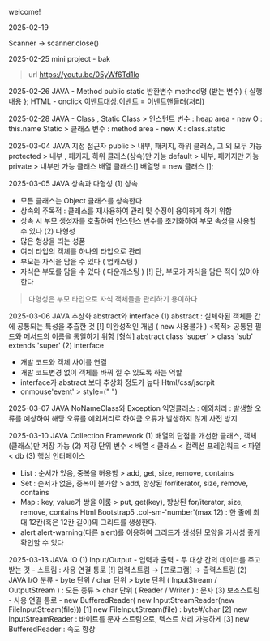welcome!


2025-02-19

Scanner 
->
scanner.close()

2025-02-25 
 mini project - bak
>url https://youtu.be/05yWf6Td1lo

2025-02-26
 JAVA - Method
  public static 반환변수 method명 (받는 변수) { 실행 내용 };
 HTML - onclick
  이벤트대상.이벤트 = 이벤트핸들러(처리)

2025-02-28
 JAVA - Class , Static
  Class  > 인스턴트 변수 : heap area - new O : this.name
  Static > 클래스 변수 : method area - new X : class.static

 2025-03-04
  JAVA 지정 접근자
   public    > 내부, 패키지, 하위 클래스, 그 외 모두 가능
   protected > 내부 , 패키지, 하위 클래스(상속)만 가능
   default   > 내부, 패키지만 가능
   private   > 내부만 가능
  클래스 배열
   클래스[] 배열명 = new 클래스 [];

2025-03-05
 JAVA 상속과 다형성
  (1) 상속
   - 모든 클래스는 Object 클래스를 상속한다
   - 상속의 주목적 : 클래스를 재사용하여 관리 및 수정이 용이하게 하기 위함
   - 상속 시 부모 생성자를 호출하여 인스턴스 변수를 초기화하여 부모 속성을 사용할 수 있다
  (2) 다형성
   - 많은 형상을 띄는 성품
   - 여러 타입의 객체를 하나의 타입으로 관리
   - 부모는 자식을 담을 수 있다 ( 업캐스팅 )
   - 자식은 부모를 담을 수 있다 ( 다운캐스팅 )
     [!] 단, 부모가 자식을 담은 적이 있어야 한다
   > 다형성은 부모 타입으로 자식 객체들을 관리하기 용이하다
 
2025-03-06
 JAVA 추상화 abstract와 interface
  (1) abstract
   : 실체화된 객체들 간에 공통되는 특성을 추출한 것
    [!] 미완성적인 개념 ( new 사용불가 )
    <목적>
     공통된 필드와 메서드의 이름을 통일하기 위함
   [형식] abstract class 'super' > class 'sub' extends 'super'
  (2) interface
   - 개발 코드와 객체 사이를 연결
   - 개발 코드변경 없이 객체를 바꿔 낄 수 있도록 하는 역할
   - interface가 abstract 보다 추상화 정도가 높다
 Html/css/jscrpit
  - onmouse'event' > style=(" ")

2025-03-07
 JAVA NoNameClass와 Exception
  익명클래스 : 
  예외처리 : 발생할 오류를 예상하여 해당 오류를 예외처리로 하여금 오류가 발생하지 않게 사전 방지

2025-03-10 
 JAVA Collection Framework
  (1) 배열의 단점을 개선한 클래스, 객체(클래스)만 저장 가능
  (2) 저장 단위
   변수 < 배열 < 클래스 < 컬렉션 프레임워크 < 파일 < db
  (3) 핵심 인터페이스
   - List : 순서가 있음, 중복을 허용함
    > add, get, size, remove, contains
   - Set : 순서가 없음, 중복이 불가함
    > add, 향상된 for/iterator, size, remove, contains
   - Map : key, value가 쌍을 이룸
    > put, get(key), 향상된 for/iterator, size, remove, contains
 Html Bootstrap5 <Grids>
  .col-sm-'number'(max 12) : 한 줄에 최대 12칸(혹은 12칸 길이)의 그리드를 생성한다.
   - alert alert-warning(다른 alert)를 이용하여 그리드가 생성된 모양을 가시성 좋게 확인할 수 있다

2025-03-13
 JAVA IO
  (1) Input/Output
    - 입력과 출력
    - 두 대상 간의 데이터를 주고 받는 것
    - 스트림 : 사용 연결 통로
    [!] 입력스트림 → [프로그램] → 출력스트림
  (2) JAVA I/O 분류
    - byte 단위 / char 단위
      > byte 단위 ( InputStream / OutputStream ) : 모든 종류
      > char 단위 ( Reader / Writer ) : 문자
  (3) 보조스트림
    - 사용 연결 통로
    - new BufferedReader( new InputStreamReader(new FileInputStream(file)))
    [1] new FileInputStream(file) : byte#/char
    [2] new InputStreamReader : 바이트를 문자 스트림으로, 텍스트 처리 가능하게
    [3] new BufferedReader : 속도 향상
